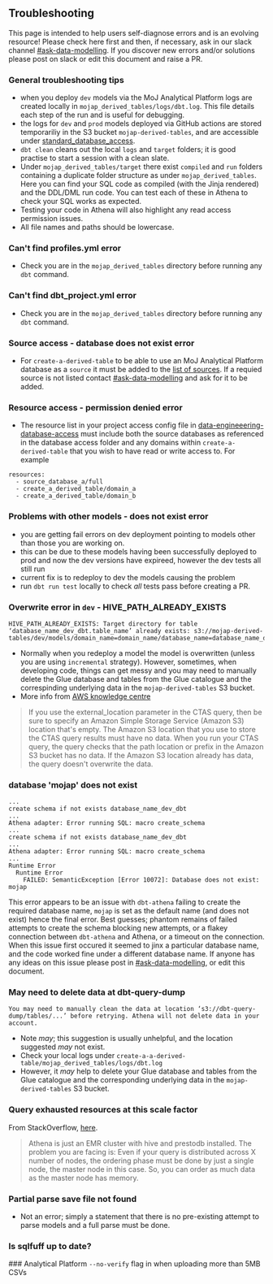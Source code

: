 ## Troubleshooting

This page is intended to help users self-diagnose errors and is an evolving resource! Please check here first and then, if necessary, ask in our slack channel [#ask-data-modelling](https://asdslack.slack.com/archives/C03J21VFHQ9). If you discover new errors and/or solutions please post on slack or edit this document and raise a PR.


### General troubleshooting tips
- when you deploy `dev` models via the MoJ Analytical Platform logs are created locally in `mojap_derived_tables/logs/dbt.log`. This file details each step of the run and is useful for debugging.
- the logs for `dev` and `prod` models deployed via GitHub actions are stored temporariliy in the S3 bucket `mojap-derived-tables`, and are accessible under [standard_database_access](https://github.com/moj-analytical-services/data-engineering-database-access/blob/main/project_access/standard_database_access.yaml).
- `dbt clean` cleans out the local `logs` and `target` folders; it is good  practise to start a session with a clean slate.
- Under `mojap_derived_tables/target` there exist `compiled` and `run` folders containing a duplicate folder structure as under `mojap_derived_tables`. Here you can find your SQL code as compiled (with the Jinja rendered) and the DDL/DML run code. You can test each of these in Athena to check your SQL works as expected. 
- Testing your code in Athena will also highlight any read access permission issues.
- All file names and paths should be lowercase.


### Can't find profiles.yml error
- Check you are in the `mojap_derived_tables` directory before running any `dbt` command. 


### Can't find dbt_project.yml error
- Check you are in the `mojap_derived_tables` directory before running any `dbt` command. 


### Source access - database does not exist error
- For `create-a-derived-table` to be able to use an MoJ Analytical Platform database as a `source` it must be added to the [list of sources](https://github.com/moj-analytical-services/create-a-derived-table/tree/main/mojap_derived_tables/models/sources). If a requied source is not listed contact [#ask-data-modelling](https://asdslack.slack.com/archives/C03J21VFHQ9) and ask for it to be added.


### Resource access - permission denied error
- The resource list in your project access config file in [data-engineeering-database-access](https://github.com/moj-analytical-services/data-engineering-database-access/tree/main/project_access) must include both the source databases as referenced in the database access folder and any domains within `create-a-derived-table` that you wish to have read or write access to. For example
```
resources:
  - source_database_a/full
  - create_a_derived_table/domain_a
  - create_a_derived_table/domain_b
```


### Problems with other models - does not exist error
- you are getting fail errors on dev deployment pointing to models other than those you are working on.
- this can be due to these models having been successfully deployed to prod and now the dev versions have expireed, however the dev tests all still run
- current fix is to redeploy to dev the models causing the problem
- run `dbt run test` locally to check *all* tests pass before creating a PR.


### Overwrite error in `dev` - HIVE_PATH_ALREADY_EXISTS
```
HIVE_PATH_ALREADY_EXISTS: Target directory for table ‘database_name_dev_dbt.table_name’ already exists: s3://mojap-derived-tables/dev/models/domain_name=domain_name/database_name=database_name_dev_dbt/table_name=table_name. 
```
- Normally when you redeploy a model the model is overwritten (unless you are using `incremental` strategy). However, sometimes, when developing code, things can get messy and you may need to manually delete the Glue database and tables from the Glue catalogue and the correspinding underlying data in the `mojap-derived-tables` S3 bucket. 
- More info from [AWS knowledge centre](https://aws.amazon.com/premiumsupport/knowledge-center/athena-hive-path-already-exists/)
>If you use the external_location parameter in the CTAS query, then be sure to specify an Amazon Simple Storage Service (Amazon S3) location that's empty. The Amazon S3 location that you use to store the CTAS query results must have no data. When you run your CTAS query, the query checks that the path location or prefix in the Amazon S3 bucket has no data. If the Amazon S3 location already has data, the query doesn't overwrite the data.


### database 'mojap' does not exist
```
...
create schema if not exists database_name_dev_dbt
...
Athena adapter: Error running SQL: macro create_schema
...
create schema if not exists database_name_dev_dbt
...
Athena adapter: Error running SQL: macro create_schema
...
Runtime Error
  Runtime Error
    FAILED: SemanticException [Error 10072]: Database does not exist: mojap
```
This error appears to be an issue with `dbt-athena` failing to create the required database name, `mojap` is set as the default name (and does not exist) hence the final error. Best guesses; phantom remains of failed attempts to create the schema blocking new attempts, or a flakey connection between `dbt-athena` and Athena, or a timeout on the connection. When this issue first occured it seemed to jinx a particular database name, and the code worked fine under a different database name. If anyone has any ideas on this issue please post in [#ask-data-modelling](https://asdslack.slack.com/archives/C03J21VFHQ9), or edit this document.


### May need to delete data at dbt-query-dump
```
You may need to manually clean the data at location ‘s3://dbt-query-dump/tables/...’ before retrying. Athena will not delete data in your account.
```
- Note *may*; this suggestion is usually unhelpful, and the location suggested *may* not exist.
- Check your local logs under `create-a-a-derived-table/mojap_derived_tables/logs/dbt.log` 
- However, it *may* help to delete your Glue database and tables from the Glue catalogue and the corresponding underlying data in the `mojap-derived-tables` S3 bucket.


### Query exhausted resources at this scale factor
From StackOverflow, [here](https://stackoverflow.com/questions/54375913/athena-query-exhausted-resources-at-scale-factor).

> Athena is just an EMR cluster with hive and prestodb installed. The problem you are facing is: Even if your query is distributed across X number of nodes, the ordering phase must be done by just a single node, the master node in this case. So, you can order as much data as the master node has memory.


### Partial parse save file not found
- Not an error; simply a statement that there is no pre-existing attempt to parse models and a full parse must be done.


### Is sqlfuff up to date?


### Analytical Platform `--no-verify` flag in when uploading more than 5MB CSVs

